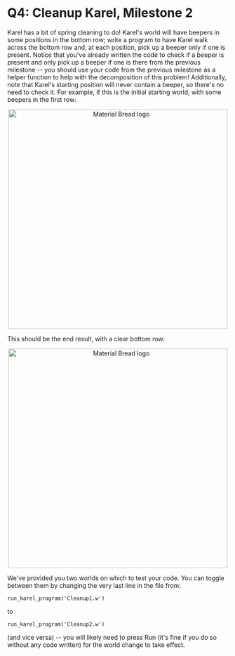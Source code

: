 # Q4: Cleanup Karel, Milestone 2

Karel has a bit of spring cleaning to do! Karel's world will have beepers in some positions in the bottom row; write a program to have Karel walk across the bottom row and, at each position, pick up a beeper only if one is present. Notice that you've already written the code to check if a beeper is present and only pick up a beeper if one is there from the previous milestone -- you should use your code from the previous milestone as a helper function to help with the decomposition of this problem!
Additionally, note that Karel's starting position will never contain a beeper, so there's no need to check it.
For example, if this is the initial starting world, with some beepers in the first row:

<p align="center">
  <img width="500" src="https://static.us.edusercontent.com/files/wrFTLPTbItmNInxXGsu6vf6Z" alt="Material Bread logo">
</p>

This should be the end result, with a clear bottom row:

<p align="center">
  <img width="500" src="https://static.us.edusercontent.com/files/pR9y61NWe7bH7kJ5QaaIlOhn" alt="Material Bread logo">
</p>

We've provided you two worlds on which to test your code. You can toggle between them by changing the very last line in the file from:

`run_karel_program('Cleanup1.w')`

to

`run_karel_program('Cleanup2.w')`

(and vice versa) -- you will likely need to press Run (it's fine if you do so without any code written) for the world change to take effect.


